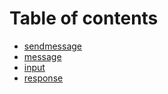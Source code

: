 # Table of contents

* [sendmessage](README.md)
* [message](message.md)
* [input](input.md)
* [response](response.md)

